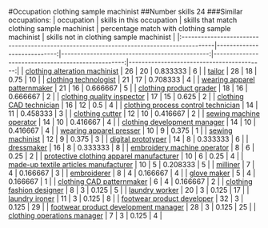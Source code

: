 #Occupation clothing sample machinist
##Number skills 24
###Similar occupations:
| occupation                                                                              |   skills in this occupation |   skills that match clothing sample machinist |   percentage match with clothing sample machinist |   skills not in clothing sample machinist |
|:----------------------------------------------------------------------------------------|----------------------------:|----------------------------------------------:|--------------------------------------------------:|------------------------------------------:|
| [clothing alteration machinist](clothing_alteration_machinist.md)                       |                          26 |                                            20 |                                          0.833333 |                                         6 |
| [tailor](tailor.md)                                                                     |                          28 |                                            18 |                                          0.75     |                                        10 |
| [clothing technologist](clothing_technologist.md)                                       |                          21 |                                            17 |                                          0.708333 |                                         4 |
| [wearing apparel patternmaker](wearing_apparel_patternmaker.md)                         |                          21 |                                            16 |                                          0.666667 |                                         5 |
| [clothing product grader](clothing_product_grader.md)                                   |                          18 |                                            16 |                                          0.666667 |                                         2 |
| [clothing quality inspector](clothing_quality_inspector.md)                             |                          17 |                                            15 |                                          0.625    |                                         2 |
| [clothing CAD technician](clothing_CAD_technician.md)                                   |                          16 |                                            12 |                                          0.5      |                                         4 |
| [clothing process control technician](clothing_process_control_technician.md)           |                          14 |                                            11 |                                          0.458333 |                                         3 |
| [clothing cutter](clothing_cutter.md)                                                   |                          12 |                                            10 |                                          0.416667 |                                         2 |
| [sewing machine operator](sewing_machine_operator.md)                                   |                          14 |                                            10 |                                          0.416667 |                                         4 |
| [clothing development manager](clothing_development_manager.md)                         |                          14 |                                            10 |                                          0.416667 |                                         4 |
| [wearing apparel presser](wearing_apparel_presser.md)                                   |                          10 |                                             9 |                                          0.375    |                                         1 |
| [sewing machinist](sewing_machinist.md)                                                 |                          12 |                                             9 |                                          0.375    |                                         3 |
| [digital prototyper](digital_prototyper.md)                                             |                          14 |                                             8 |                                          0.333333 |                                         6 |
| [dressmaker](dressmaker.md)                                                             |                          16 |                                             8 |                                          0.333333 |                                         8 |
| [embroidery machine operator](embroidery_machine_operator.md)                           |                           8 |                                             6 |                                          0.25     |                                         2 |
| [protective clothing apparel manufacturer](protective_clothing_apparel_manufacturer.md) |                          10 |                                             6 |                                          0.25     |                                         4 |
| [made-up textile articles manufacturer](made-up_textile_articles_manufacturer.md)       |                          10 |                                             5 |                                          0.208333 |                                         5 |
| [milliner](milliner.md)                                                                 |                           7 |                                             4 |                                          0.166667 |                                         3 |
| [embroiderer](embroiderer.md)                                                           |                           8 |                                             4 |                                          0.166667 |                                         4 |
| [glove maker](glove_maker.md)                                                           |                           5 |                                             4 |                                          0.166667 |                                         1 |
| [clothing CAD patternmaker](clothing_CAD_patternmaker.md)                               |                           6 |                                             4 |                                          0.166667 |                                         2 |
| [clothing fashion designer](clothing_fashion_designer.md)                               |                           8 |                                             3 |                                          0.125    |                                         5 |
| [laundry worker](laundry_worker.md)                                                     |                          20 |                                             3 |                                          0.125    |                                        17 |
| [laundry ironer](laundry_ironer.md)                                                     |                          11 |                                             3 |                                          0.125    |                                         8 |
| [footwear product developer](footwear_product_developer.md)                             |                          32 |                                             3 |                                          0.125    |                                        29 |
| [footwear product development manager](footwear_product_development_manager.md)         |                          28 |                                             3 |                                          0.125    |                                        25 |
| [clothing operations manager](clothing_operations_manager.md)                           |                           7 |                                             3 |                                          0.125    |                                         4 |
